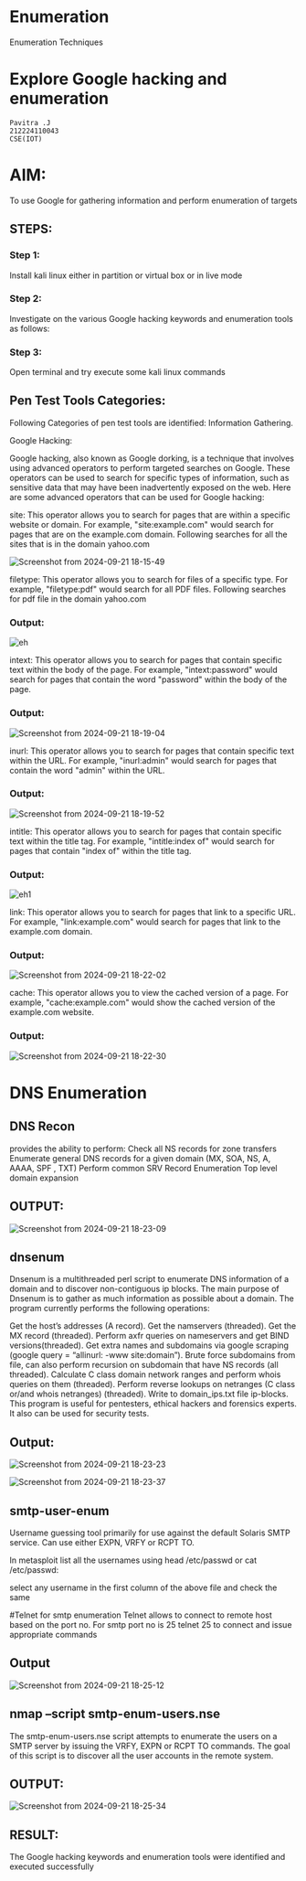 # Enumeration
Enumeration Techniques

# Explore Google hacking and enumeration 
```
Pavitra .J
212224110043
CSE(IOT)

```

# AIM:

To use Google for gathering information and perform enumeration of targets

## STEPS:

### Step 1:

Install kali linux either in partition or virtual box or in live mode

### Step 2:

Investigate on the various Google hacking keywords and enumeration tools as follows:


### Step 3:
Open terminal and try execute some kali linux commands

## Pen Test Tools Categories:  

Following Categories of pen test tools are identified:
Information Gathering.

Google Hacking:

Google hacking, also known as Google dorking, is a technique that involves using advanced operators to perform targeted searches on Google. These operators can be used to search for specific types of information, such as sensitive data that may have been inadvertently exposed on the web. Here are some advanced operators that can be used for Google hacking:

site: This operator allows you to search for pages that are within a specific website or domain. For example, "site:example.com" would search for pages that are on the example.com domain.
Following searches for all the sites that is in the domain yahoo.com

![Screenshot from 2024-09-21 18-15-49](https://github.com/user-attachments/assets/906b34ea-3ec6-442f-9754-85f81d661591)

filetype: This operator allows you to search for files of a specific type. For example, "filetype:pdf" would search for all PDF files.
Following searches for pdf file in the domain yahoo.com

### Output:

![eh](https://github.com/user-attachments/assets/cf761a27-2d17-4676-9688-d41708fbbdfd)


intext: This operator allows you to search for pages that contain specific text within the body of the page. For example, "intext:password" would search for pages that contain the word "password" within the body of the page.

### Output:

![Screenshot from 2024-09-21 18-19-04](https://github.com/user-attachments/assets/fb3d097f-0a27-4cc4-b864-8159e72a00c3)


inurl: This operator allows you to search for pages that contain specific text within the URL. For example, "inurl:admin" would search for pages that contain the word "admin" within the URL.

### Output:

![Screenshot from 2024-09-21 18-19-52](https://github.com/user-attachments/assets/1f855bee-0bc2-443a-a816-04a0eaafa4d4)


intitle: This operator allows you to search for pages that contain specific text within the title tag. For example, "intitle:index of" would search for pages that contain "index of" within the title tag.

### Output:

![eh1](https://github.com/user-attachments/assets/a54a8535-749b-4b8e-8b07-305250af66d1)


link: This operator allows you to search for pages that link to a specific URL. For example, "link:example.com" would search for pages that link to the example.com domain.

### Output:

![Screenshot from 2024-09-21 18-22-02](https://github.com/user-attachments/assets/6b838977-500d-45e4-9afe-c3574974aae5)


cache: This operator allows you to view the cached version of a page. For example, "cache:example.com" would show the cached version of the example.com website.
### Output:
![Screenshot from 2024-09-21 18-22-30](https://github.com/user-attachments/assets/119c8d0d-ef5a-4f0c-92d8-3db9f70e672b)

 
# DNS Enumeration


## DNS Recon
provides the ability to perform:
Check all NS records for zone transfers
Enumerate general DNS records for a given domain (MX, SOA, NS, A, AAAA, SPF , TXT)
Perform common SRV Record Enumeration
Top level domain expansion
## OUTPUT:

![Screenshot from 2024-09-21 18-23-09](https://github.com/user-attachments/assets/a03181d8-2bbc-4fff-a263-d7113d43b449)






## dnsenum
Dnsenum is a multithreaded perl script to enumerate DNS information of a domain and to discover non-contiguous ip blocks. The main purpose of Dnsenum is to gather as much information as possible about a domain. The program currently performs the following operations:

Get the host’s addresses (A record).
Get the namservers (threaded).
Get the MX record (threaded).
Perform axfr queries on nameservers and get BIND versions(threaded).
Get extra names and subdomains via google scraping (google query = “allinurl: -www site:domain”).
Brute force subdomains from file, can also perform recursion on subdomain that have NS records (all threaded).
Calculate C class domain network ranges and perform whois queries on them (threaded).
Perform reverse lookups on netranges (C class or/and whois netranges) (threaded).
Write to domain_ips.txt file ip-blocks.
This program is useful for pentesters, ethical hackers and forensics experts. It also can be used for security tests.
## Output:
![Screenshot from 2024-09-21 18-23-23](https://github.com/user-attachments/assets/2ab84079-fd50-4f0c-a63b-988ac7d89e55)

![Screenshot from 2024-09-21 18-23-37](https://github.com/user-attachments/assets/116b53dd-fac1-4bf4-8de4-f2f56dd33bec)


## smtp-user-enum
Username guessing tool primarily for use against the default Solaris SMTP service. Can use either EXPN, VRFY or RCPT TO.


In metasploit list all the usernames using head /etc/passwd or cat /etc/passwd:

select any username in the first column of the above file and check the same


#Telnet for smtp enumeration
Telnet allows to connect to remote host based on the port no. For smtp port no is 25
telnet <host address> 25 to connect
and issue appropriate commands
  
 ## Output
  
  ![Screenshot from 2024-09-21 18-25-12](https://github.com/user-attachments/assets/37e92783-0233-48a6-b9e0-31f8ab163965)


## nmap –script smtp-enum-users.nse <hostname>

The smtp-enum-users.nse script attempts to enumerate the users on a SMTP server by issuing the VRFY, EXPN or RCPT TO commands. The goal of this script is to discover all the user accounts in the remote system.


## OUTPUT:
![Screenshot from 2024-09-21 18-25-34](https://github.com/user-attachments/assets/22d045a6-0ca5-4bf5-9190-e5a4a1f3b602)


## RESULT:
The Google hacking keywords and enumeration tools were identified and executed successfully

